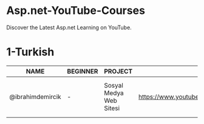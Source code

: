 # Asp.net-YouTube-Courses
Discover the Latest Asp.net Learning on YouTube.


 # 1-Turkish

|NAME         | BEGINNER | PROJECT   | URL | COMMENT  | GİTHUB |
|------------|----------|------------|-------|----------------|----------------|
@ibrahimdemircik| -  | Sosyal Medya Web Sitesi| https://www.youtube.com/@ibrahimdemircik/playlists | .NET 8 ile Sosyal Medya Web Sitesi Projesi | https://github.com/IbrahimDmrck
